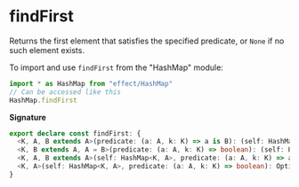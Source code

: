# findFirst

Returns the first element that satisfies the specified
predicate, or `None` if no such element exists.

To import and use `findFirst` from the "HashMap" module:

```ts
import * as HashMap from "effect/HashMap"
// Can be accessed like this
HashMap.findFirst
```

**Signature**

```ts
export declare const findFirst: {
  <K, A, B extends A>(predicate: (a: A, k: K) => a is B): (self: HashMap<K, A>) => Option<[K, B]>
  <K, B extends A, A = B>(predicate: (a: A, k: K) => boolean): (self: HashMap<K, B>) => Option<[K, B]>
  <K, A, B extends A>(self: HashMap<K, A>, predicate: (a: A, k: K) => a is B): Option<[K, B]>
  <K, A>(self: HashMap<K, A>, predicate: (a: A, k: K) => boolean): Option<[K, A]>
}
```
